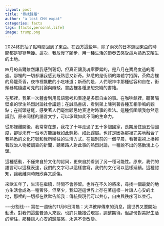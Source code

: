 ```yaml
---
layout: post
title: "尋找歸屬"
author: "a lost CHN expat"
categories: facts
tags: [facts,personal,life]
image: trump.png
---
```


2024終於抽了點時間回到了東亞。在西方這些年，除了兩次的日本遊回東亞的時間都是寥寥無幾。這次，我放慢了腳步，用一種生活的節奏去感受這片熟悉又陌生的土地。

四月的首爾雖然讓我感到親切，但真正讓我魂牽夢縈的，是八月在寶島度過的兩週。那裡的一切都讓我感到既熟悉又新奇。熟悉的是街頭的繁體字招牌，茶飲店裡的烏龍茶香，夜市裡飄散的小吃味道；新奇的是，人們眼神中那種從容和自在，街頭巷尾隨處可見的討論與辯駁，書店裡各種思想交織的書籍。

在那裡，我第一次體會到用母語思考和表達是多麼自由的事。在咖啡館裡，聽著隔壁桌的學生熱烈討論社會議題；在誠品書店，看到架上陳列著各種互相爭鳴的觀點；在街頭巷尾，感受著人們毫無顧忌地表達對時事的看法。這種氛圍讓我忽然意識到，原來同樣的語言文字，可以承載如此不同的生命力。

從那裡離開後，我常常在想，我花了十年走過了五十多個國家，長期居住過五個國度，卻從未有一個地方能讓我如此輕鬆，如此歸屬。也許是因為那裡完美地融合了我熟悉的文化符號和我所嚮往的生活方式。在臨別前的一個早晨，看著電視上播報著政治人物被調查的新聞，聽著路人對此事的熱烈討論，一種說不出的感動湧上心頭。

這種感動，不僅來自於文化的認同，更來自於看到了另一種可能性。原來，我們的語言可以這樣表達，我們的文字可以這樣書寫，我們的文化可以這樣延續。這種認知，讓我離開時既欣喜又感傷。

來歐五年了，生活在繼續，時間不會停留。也許在不久的將來，尋找一個最愛的地方生活會成為一種奢侈。但至少，我知道這世界上存在著這樣一片讓人心安的土地，那裡的一切都在默默告訴我：傳統與現代可以共存，自由與秩序可以並行。

---分割线---
寫在一週後的11月6日清晨：大洋彼岸傳來的消息，讓世界又要開始動盪。對我們這些普通人來說，也許只能接受現實，調整期待。但那份對美好生活的嚮往，那種讓人心安的歸屬感，永遠不會改變。